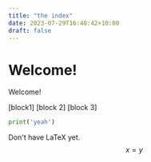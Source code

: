```yaml
---
title: "the index"
date: 2023-07-29T16:40:42+10:00
draft: false
---
```


# Welcome!

Welcome!

[block1] [block 2] [block 3]

```python
print('yeah')
```

Don't have LaTeX yet.
$$x=y$$
